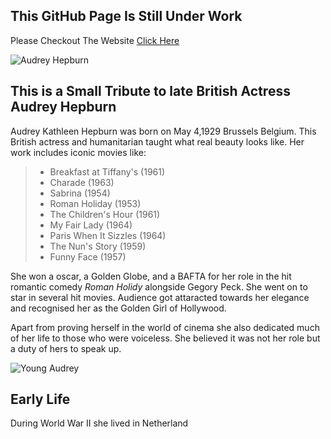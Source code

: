 ## This GitHub Page Is Still Under Work 

Please Checkout The Website [Click Here](https://ic1101virgo.github.io/AudreyHepburn/)

![Audrey Hepburn](https://www.hindustantimes.com/rf/image_size_960x540/HT/p2/2019/07/09/Pictures/_2a82128c-a227-11e9-85f3-0f8400bbe260.jpg)
 

## This is a Small Tribute to late British Actress Audrey Hepburn

Audrey Kathleen Hepburn was born on May 4,1929 Brussels Belgium. This British actress and humanitarian taught what real beauty looks like.
  Her work includes iconic movies like:

  > * Breakfast at Tiffany's (1961) 
  > * Charade (1963)
  > * Sabrina (1954)
  > * Roman Holiday (1953)
  > * The Children's Hour (1961) 
  > * My Fair Lady (1964)
  > * Paris When It Sizzles (1964)
  > * The Nun's Story (1959)
  > * Funny Face (1957)
  
  
 She won a oscar, a Golden Globe, and a BAFTA for her role in the hit romantic comedy *Roman Holidy* alongside Gegory Peck. She went on to
 star in several hit movies. Audience got attaracted towards her elegance and recognised her as the Golden Girl of Hollywood. 
 
 Apart from proving herself in the world of cinema she also dedicated much of her life to those who were voiceless. She believed it was not her role 
 but a duty of hers to speak up. 
  
 ![Young Audrey](https://i.pinimg.com/originals/9d/7e/28/9d7e285cedea3537465d8b05208e5314.jpg)
   
 ## Early Life
 During World War II she lived in Netherland
 
  
 
 
 
 
